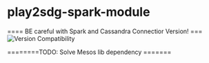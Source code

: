 # play2sdg-spark-module

==== BE careful with Spark and Cassandra Connectior Version! ===
![Version Compatibility](http://i.stack.imgur.com/wNVfN.png)


========TODO: Solve Mesos lib dependency =======

